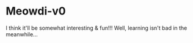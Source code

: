 # Meowdi-v0
I think it'll be somewhat interesting & fun!!! Well, learning isn't bad in the meanwhile...